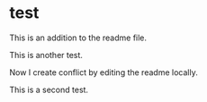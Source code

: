 # test

This is an addition to the readme file. 

This is another test.

Now I create conflict by editing the readme locally.

This is a second test.
